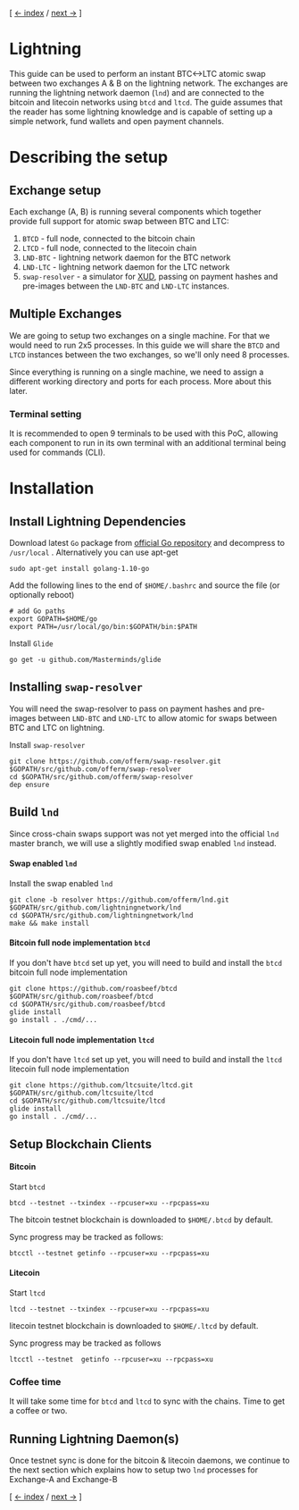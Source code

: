 [ [<- index](/README.md) / [next ->](/LIGHTNING-01-peers.md) ]

# Lightning
This guide can be used to perform an instant BTC<->LTC atomic swap between two exchanges A & B on the lightning network. The exchanges are running the lightning network daemon (`lnd`) and are connected to the bitcoin and litecoin networks using `btcd` and `ltcd`. The guide assumes that the reader has some lightning knowledge and is capable of setting up a simple network, fund wallets and open payment channels.

# Describing the setup

## Exchange setup
Each exchange (A, B) is running several components which together provide full support for atomic swap between BTC and LTC:
1. `BTCD` - full node, connected to the bitcoin chain
2. `LTCD` - full node, connected to the litecoin chain
3. `LND-BTC` - lightning network daemon for the BTC network
4. `LND-LTC` - lightning network daemon for the LTC network
5. `swap-resolver` - a simulator for [XUD](https://github.com/exchangeunion/xud), passing on payment hashes and pre-images between the `LND-BTC` and `LND-LTC` instances.

## Multiple Exchanges
We are going to setup two exchanges on a single machine. For that we would need to run 2x5 processes. In this guide we will share the `BTCD` and `LTCD` instances between the two exchanges, so we'll only need 8 processes.

Since everything is running on a single machine, we need to assign a different working directory and ports for each process. More about this later.

### Terminal setting
It is recommended to open 9 terminals to be used with this PoC, allowing each component to run in its own terminal with an additional terminal being used for commands (CLI).

# Installation 
## Install Lightning Dependencies
Download latest `Go` package from [official Go repository](https://golang.org/dl/) and decompress to `/usr/local` .
Alternatively you can use apt-get
```shell
sudo apt-get install golang-1.10-go
```

Add the following lines to the end of `$HOME/.bashrc` and source the file (or optionally reboot)
```shell
# add Go paths
export GOPATH=$HOME/go
export PATH=/usr/local/go/bin:$GOPATH/bin:$PATH
```

Install `Glide`
```shell
go get -u github.com/Masterminds/glide
```

## Installing `swap-resolver`
You will need the swap-resolver to pass on payment hashes and pre-images between `LND-BTC` and `LND-LTC` to allow atomic for swaps between BTC and LTC on lightning.

Install `swap-resolver`
```shell
git clone https://github.com/offerm/swap-resolver.git $GOPATH/src/github.com/offerm/swap-resolver
cd $GOPATH/src/github.com/offerm/swap-resolver
dep ensure
```

## Build `lnd`

Since cross-chain swaps support was not yet merged into the official `lnd` master branch, we will use a slightly modified swap enabled `lnd` instead. 

#### Swap enabled `lnd`

Install the swap enabled `lnd`

```shell
git clone -b resolver https://github.com/offerm/lnd.git $GOPATH/src/github.com/lightningnetwork/lnd
cd $GOPATH/src/github.com/lightningnetwork/lnd
make && make install
```

#### Bitcoin full node implementation `btcd`
If you don't have `btcd` set up yet, you will need to build and install the `btcd` bitcoin full node implementation
```shell
git clone https://github.com/roasbeef/btcd $GOPATH/src/github.com/roasbeef/btcd
cd $GOPATH/src/github.com/roasbeef/btcd
glide install
go install . ./cmd/...
```

#### Litecoin full node implementation `ltcd`
If you don't have `ltcd` set up yet, you will need to build and install the `ltcd` litecoin full node implementation
```shell
git clone https://github.com/ltcsuite/ltcd.git $GOPATH/src/github.com/ltcsuite/ltcd
cd $GOPATH/src/github.com/ltcsuite/ltcd
glide install
go install . ./cmd/...
```

## Setup Blockchain Clients

#### Bitcoin

Start `btcd`
```shell
btcd --testnet --txindex --rpcuser=xu --rpcpass=xu
```
The bitcoin testnet blockchain is downloaded to `$HOME/.btcd` by default.

Sync progress may be tracked as follows:
```shell
btcctl --testnet getinfo --rpcuser=xu --rpcpass=xu
```

#### Litecoin
 
Start `ltcd`

```shell
ltcd --testnet --txindex --rpcuser=xu --rpcpass=xu
```
litecoin testnet blockchain is downloaded to `$HOME/.ltcd` by default.

Sync progress may be tracked as follows
```shell
ltcctl --testnet  getinfo --rpcuser=xu --rpcpass=xu
```

### Coffee time
It will take some time for `btcd` and `ltcd` to sync with the chains. Time to get a coffee or two.


## Running Lightning Daemon(s)
Once testnet sync is done for the bitcoin & litecoin daemons, we continue to the next section which explains how to setup two `lnd` processes for Exchange-A and Exchange-B

[ [<- index](/README.md) / [next ->](/LIGHTNING-01-peers.md) ]
